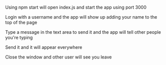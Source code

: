 Using npm start will open index.js and start the app using port 3000

Login with a username and the app will show up adding your name to the top of the page

Type a message in the text area to send it and the app will tell other people you're typing

Send it and it will appear everywhere

Close the window and other user will see you leave